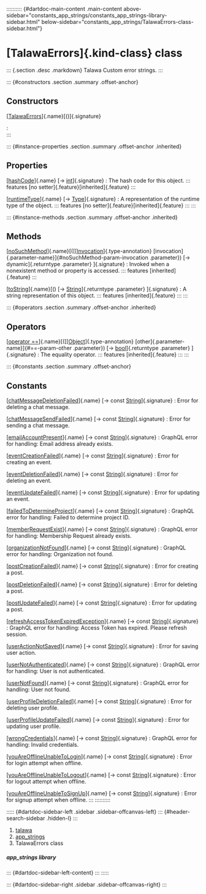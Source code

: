 :::::::::: {#dartdoc-main-content .main-content above-sidebar="constants_app_strings/constants_app_strings-library-sidebar.html" below-sidebar="constants_app_strings/TalawaErrors-class-sidebar.html"}
<div>

# [TalawaErrors]{.kind-class} class

</div>

::: {.section .desc .markdown}
Talawa Custom error strings.
:::

::: {#constructors .section .summary .offset-anchor}
## Constructors

[[TalawaErrors](../constants_app_strings/TalawaErrors/TalawaErrors.html)]{.name}[()]{.signature}

:   
:::

::: {#instance-properties .section .summary .offset-anchor .inherited}
## Properties

[[hashCode](https://api.flutter.dev/flutter/dart-core/Object/hashCode.html)]{.name} [→ [int](https://api.flutter.dev/flutter/dart-core/int-class.html)]{.signature}
:   The hash code for this object.
    ::: features
    [no setter]{.feature}[inherited]{.feature}
    :::

[[runtimeType](https://api.flutter.dev/flutter/dart-core/Object/runtimeType.html)]{.name} [→ [Type](https://api.flutter.dev/flutter/dart-core/Type-class.html)]{.signature}
:   A representation of the runtime type of the object.
    ::: features
    [no setter]{.feature}[inherited]{.feature}
    :::
:::

::: {#instance-methods .section .summary .offset-anchor .inherited}
## Methods

[[noSuchMethod](https://api.flutter.dev/flutter/dart-core/Object/noSuchMethod.html)]{.name}[([[[Invocation](https://api.flutter.dev/flutter/dart-core/Invocation-class.html)]{.type-annotation} [invocation]{.parameter-name}]{#noSuchMethod-param-invocation .parameter}) [→ dynamic]{.returntype .parameter} ]{.signature}
:   Invoked when a nonexistent method or property is accessed.
    ::: features
    [inherited]{.feature}
    :::

[[toString](https://api.flutter.dev/flutter/dart-core/Object/toString.html)]{.name}[() [→ [String](https://api.flutter.dev/flutter/dart-core/String-class.html)]{.returntype .parameter} ]{.signature}
:   A string representation of this object.
    ::: features
    [inherited]{.feature}
    :::
:::

::: {#operators .section .summary .offset-anchor .inherited}
## Operators

[[operator ==](https://api.flutter.dev/flutter/dart-core/Object/operator_equals.html)]{.name}[([[[Object](https://api.flutter.dev/flutter/dart-core/Object-class.html)]{.type-annotation} [other]{.parameter-name}]{#==-param-other .parameter}) [→ [bool](https://api.flutter.dev/flutter/dart-core/bool-class.html)]{.returntype .parameter} ]{.signature}
:   The equality operator.
    ::: features
    [inherited]{.feature}
    :::
:::

::: {#constants .section .summary .offset-anchor}
## Constants

[[chatMessageDeletionFailed](../constants_app_strings/TalawaErrors/chatMessageDeletionFailed-constant.html)]{.name} [→ const [String](https://api.flutter.dev/flutter/dart-core/String-class.html)]{.signature}
:   Error for deleting a chat message.

[[chatMessageSendFailed](../constants_app_strings/TalawaErrors/chatMessageSendFailed-constant.html)]{.name} [→ const [String](https://api.flutter.dev/flutter/dart-core/String-class.html)]{.signature}
:   Error for sending a chat message.

[[emailAccountPresent](../constants_app_strings/TalawaErrors/emailAccountPresent-constant.html)]{.name} [→ const [String](https://api.flutter.dev/flutter/dart-core/String-class.html)]{.signature}
:   GraphQL error for handling: Email address already exists.

[[eventCreationFailed](../constants_app_strings/TalawaErrors/eventCreationFailed-constant.html)]{.name} [→ const [String](https://api.flutter.dev/flutter/dart-core/String-class.html)]{.signature}
:   Error for creating an event.

[[eventDeletionFailed](../constants_app_strings/TalawaErrors/eventDeletionFailed-constant.html)]{.name} [→ const [String](https://api.flutter.dev/flutter/dart-core/String-class.html)]{.signature}
:   Error for deleting an event.

[[eventUpdateFailed](../constants_app_strings/TalawaErrors/eventUpdateFailed-constant.html)]{.name} [→ const [String](https://api.flutter.dev/flutter/dart-core/String-class.html)]{.signature}
:   Error for updating an event.

[[failedToDetermineProject](../constants_app_strings/TalawaErrors/failedToDetermineProject-constant.html)]{.name} [→ const [String](https://api.flutter.dev/flutter/dart-core/String-class.html)]{.signature}
:   GraphQL error for handling: Failed to determine project ID.

[[memberRequestExist](../constants_app_strings/TalawaErrors/memberRequestExist-constant.html)]{.name} [→ const [String](https://api.flutter.dev/flutter/dart-core/String-class.html)]{.signature}
:   GraphQL error for handling: Membership Request already exists.

[[organizationNotFound](../constants_app_strings/TalawaErrors/organizationNotFound-constant.html)]{.name} [→ const [String](https://api.flutter.dev/flutter/dart-core/String-class.html)]{.signature}
:   GraphQL error for handling: Organization not found.

[[postCreationFailed](../constants_app_strings/TalawaErrors/postCreationFailed-constant.html)]{.name} [→ const [String](https://api.flutter.dev/flutter/dart-core/String-class.html)]{.signature}
:   Error for creating a post.

[[postDeletionFailed](../constants_app_strings/TalawaErrors/postDeletionFailed-constant.html)]{.name} [→ const [String](https://api.flutter.dev/flutter/dart-core/String-class.html)]{.signature}
:   Error for deleting a post.

[[postUpdateFailed](../constants_app_strings/TalawaErrors/postUpdateFailed-constant.html)]{.name} [→ const [String](https://api.flutter.dev/flutter/dart-core/String-class.html)]{.signature}
:   Error for updating a post.

[[refreshAccessTokenExpiredException](../constants_app_strings/TalawaErrors/refreshAccessTokenExpiredException-constant.html)]{.name} [→ const [String](https://api.flutter.dev/flutter/dart-core/String-class.html)]{.signature}
:   GraphQL error for handling: Access Token has expired. Please refresh
    session.

[[userActionNotSaved](../constants_app_strings/TalawaErrors/userActionNotSaved-constant.html)]{.name} [→ const [String](https://api.flutter.dev/flutter/dart-core/String-class.html)]{.signature}
:   Error for saving user action.

[[userNotAuthenticated](../constants_app_strings/TalawaErrors/userNotAuthenticated-constant.html)]{.name} [→ const [String](https://api.flutter.dev/flutter/dart-core/String-class.html)]{.signature}
:   GraphQL error for handling: User is not authenticated.

[[userNotFound](../constants_app_strings/TalawaErrors/userNotFound-constant.html)]{.name} [→ const [String](https://api.flutter.dev/flutter/dart-core/String-class.html)]{.signature}
:   GraphQL error for handling: User not found.

[[userProfileDeletionFailed](../constants_app_strings/TalawaErrors/userProfileDeletionFailed-constant.html)]{.name} [→ const [String](https://api.flutter.dev/flutter/dart-core/String-class.html)]{.signature}
:   Error for deleting user profile.

[[userProfileUpdateFailed](../constants_app_strings/TalawaErrors/userProfileUpdateFailed-constant.html)]{.name} [→ const [String](https://api.flutter.dev/flutter/dart-core/String-class.html)]{.signature}
:   Error for updating user profile.

[[wrongCredentials](../constants_app_strings/TalawaErrors/wrongCredentials-constant.html)]{.name} [→ const [String](https://api.flutter.dev/flutter/dart-core/String-class.html)]{.signature}
:   GraphQL error for handling: Invalid credentials.

[[youAreOfflineUnableToLogin](../constants_app_strings/TalawaErrors/youAreOfflineUnableToLogin-constant.html)]{.name} [→ const [String](https://api.flutter.dev/flutter/dart-core/String-class.html)]{.signature}
:   Error for login attempt when offline.

[[youAreOfflineUnableToLogout](../constants_app_strings/TalawaErrors/youAreOfflineUnableToLogout-constant.html)]{.name} [→ const [String](https://api.flutter.dev/flutter/dart-core/String-class.html)]{.signature}
:   Error for logout attempt when offline.

[[youAreOfflineUnableToSignUp](../constants_app_strings/TalawaErrors/youAreOfflineUnableToSignUp-constant.html)]{.name} [→ const [String](https://api.flutter.dev/flutter/dart-core/String-class.html)]{.signature}
:   Error for signup attempt when offline.
:::
::::::::::

::::: {#dartdoc-sidebar-left .sidebar .sidebar-offcanvas-left}
::: {#header-search-sidebar .hidden-l}
:::

1.  [talawa](../index.html)
2.  [app_strings](../constants_app_strings/)
3.  TalawaErrors class

##### app_strings library

::: {#dartdoc-sidebar-left-content}
:::
:::::

::: {#dartdoc-sidebar-right .sidebar .sidebar-offcanvas-right}
:::
